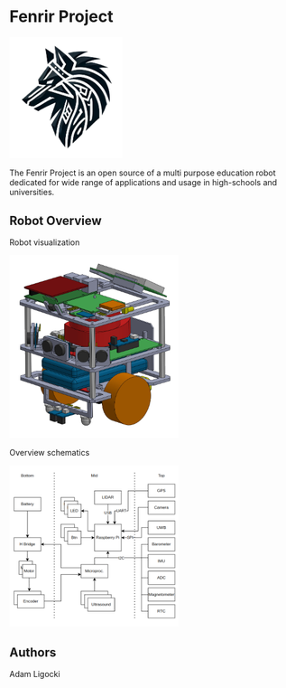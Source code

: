 # Fenrir Project

<img src="./media/fenrir_logo.png" width="200">

The Fenrir Project is an open source of a multi purpose education robot dedicated for wide range of applications and usage in high-schools and universities.

## Robot Overview

Robot visualization 

<img src="./media/render.png" width="300">


Overview schematics

<img src="./media/scheme-overview.png" width="300">


## Authors

Adam Ligocki 

